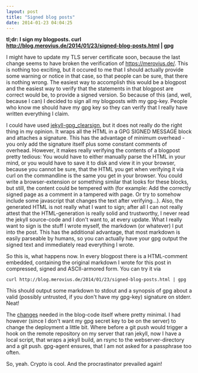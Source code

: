 ```yaml
---
layout: post
title: "Signed blog posts"
date: 2014-01-23 04:04:25
---
```


**tl;dr: I sign my blogposts. curl
http://blog.merovius.de/2014/01/23/signed-blog-posts.html | gpg**

I might have to update my TLS server certificate soon, because the last change
seems to have broken the verification of https://merovius.de/. This is nothing
too exciting, but it occured to me that I should actually provide some warning
or notice in that case, so that people can be sure, that there is nothing
wrong. The easiest way to accomplish this would be a blogpost and the easiest
way to verify that the statements in that blogpost are correct would be, to
provide a signed version. So because of this (and, well, because I can) I
decided to sign all my blogposts with my gpg-key. People who know me should
have my gpg key so they can verify that I really have written everything I
claim.

I could have used
[jekyll-gpg_clearsign](https://github.com/kormoc/jekyll-gpg_clearsign), but it
does not really do the right thing in my opinion. It wraps all the HTML in a
GPG SIGNED MESSAGE block and attaches a signature. This has the advantage of
minimum overhead - you only add the signature itself plus some constant
comments of overhead. However, it makes really verifying the contents of a
blogpost pretty tedious: You would have to either manually parse the HTML in
your mind, or you would have to save it to disk and view it in your browser,
because you cannot be sure, that the HTML you get when verifying it via curl on
the commandline is the same you get in your browser. You could write a
browser-extension or something similar that looks for these blocks, but still,
the content could be tempered with (for example: Add the correctly signed page
as a comment in a tampered with page. Or try to somehow include some javascript
that changes the text after verifying…). Also, the generated HTML is not really
what I want to sign; after all I can not really attest that the HTML-generation
is really solid and trustworthy, I never read the jekyll source-code and I
don't want to, at every update. What I really want to sign is the stuff I wrote
myself, the markdown (or whatever) I put into the post. This has the additional
advantage, that most markdown is easily parseable by humans, so you can
actually have your gpg output the signed text and immediately read everything I
wrote.

So this is, what happens now. In every blogpost there is a HTML-comment
embedded, containing the original markdown I wrote for this post in compressed,
signed and ASCII-armored form. You can try it via

	curl http://blog.merovius.de/2014/01/23/signed-blog-posts.html | gpg

This should output some markdown to stdout and a synopsis of gpg about a valid
(possibly untrusted, if you don't have my gpg-key) signature on stderr. Neat!

The [changes](http://git.merovius.de/blog/commit/?id=dd005159f9fb25ebc8ef789608a609bcb65fc62c)
needed in the blog-code itself where pretty minimal. I had however (since I
don't want my gpg secret key to be on the server) to change the deployment a
little bit. Where before a git push would trigger a hook on the remote
repository on my server that ran jekyll, now I have a local script, that wraps
a jekyll build, an rsync to the webserver-directory and a git push. gpg-agent
ensures, that I am not asked for a passphrase too often.

So, yeah. Crypto is cool. And the procrastinator prevailed again!
